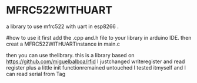 # MFRC522WITHUART
a library to use mfrc522 with uart in esp8266 .

#how to use it
first add the .cpp and.h file to your library in arduino IDE. then creat a MFRC522WITHUARTinstance in main.c

then you can use thelibrary.
this is a library based on 
https://github.com/miguelbalboa/rfid
I justchanged writeregister and read register plus a little init functionremained untouched
I tested itmyself and I can read serial from Tag
